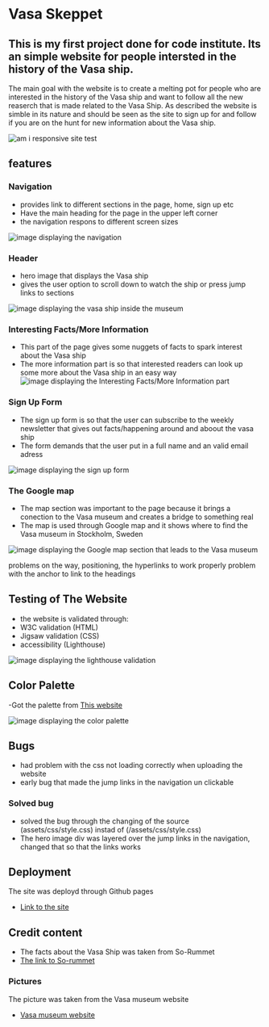 # Vasa Skeppet

## This is my first project done for code institute. Its an simple website for people intersted in the history of the Vasa ship.

The main goal with the website is to create a melting pot for people who are interested in the history of the Vasa ship and want to follow all the new reaserch that is made related to the Vasa Ship. As described the website is simble in its nature and should be seen as the site to sign up for and follow if you are on the hunt for new information about the Vasa ship.

![am i responsive site test](assets/images/amiresponsive.png)

## features

### Navigation
- provides link to different sections in the page, home, sign up etc 
- Have the main heading for the page in the upper left corner
- the navigation respons to different screen sizes 

![image displaying the navigation](assets/images/navigation.png)




### Header
- hero image that displays the Vasa ship
- gives the user option to scroll down to watch the ship or press jump links to sections

![image displaying the vasa ship inside the museum](assets/images/header.png)



### Interesting Facts/More Information
- This part of the page gives some nuggets of facts to spark interest about the Vasa ship
- The more information part is so that interested readers can look up some more about the Vasa ship in an easy way
![image displaying the Interesting Facts/More Information part](assets/images/main-section.png)



### Sign Up Form
- The sign up form is so that the user can subscribe to the weekly newsletter that gives out facts/happening around and aboout the vasa ship
- The form demands that the user put in a full name and an valid email adress

![image displaying the sign up form](assets/images/sign-up-form.png)



### The Google map
- The map section was important to the page because it brings a conection to the Vasa museum and creates a bridge to something real
- The map is used through Google map and it shows where to find the Vasa museum in Stockholm, Sweden

![image displaying the Google map section that leads to the Vasa museum](assets/images/googlemaps.png)

problems on the way, positioning, the hyperlinks to work properly
problem with the anchor to link to the headings


## Testing of The Website
- the website is validated through:
 - W3C validation (HTML)
 - Jigsaw validation (CSS)
 - accessibility (Lighthouse)

 ![image displaying the lighthouse validation](assets/images/lighthouse.png)



## Color Palette
-Got the palette from [This website](https://colorhunt.co/palette/182747562b08647e68d8d8d8)

![image displaying the color palette](assets/images/color.png)

## Bugs
 - had problem with the css not loading correctly when uploading the website
 - early bug that made the jump links in the navigation un clickable
### Solved bug 
- solved the bug through the changing of the source (assets/css/style.css) instad of (/assets/css/style.css)
- The hero image div was layered over the jump links in the navigation, changed that so that the links works

## Deployment 
The site was deployd through Github pages 
- [Link to the site ](https://albinhall.github.io/Vasaskeppet/?full_name=hej+hel&email=albin%40hej.se#home)

## Credit content
- The facts about the Vasa Ship was taken from So-Rummet
 - [The link to So-rummet](https://www.so-rummet.se/fakta-artiklar/vasaskeppet-skrytbygget-som-blev-ett-fiasko#)

### Pictures
The picture was taken from the Vasa museum website 
 - [Vasa museum website](https://www.vasamuseet.se/om-vasamuseet/pressrum/genrebilder)